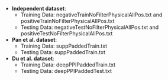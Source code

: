 * **Independent dataset**:
  * Training Data: negativeTrainNoFilterPhysicalAllPos.txt and positiveTrainNoFilterPhysicalAllPos.txt
  * Testing Data: negativeTestNoFilterPhysicalAllPos.txt and positiveTestNoFilterPhysicalAllPos.txt
* **Pan et al. dataset**: 
  * Training Data: suppPaddedTrain.txt
  * Testing Data: suppPaddedTrain.txt
* **Du et al. dataset**: 
  * Training Data: deepPPIPaddedTrain.txt
  * Testing Data: deepPPIPaddedTest.txt
